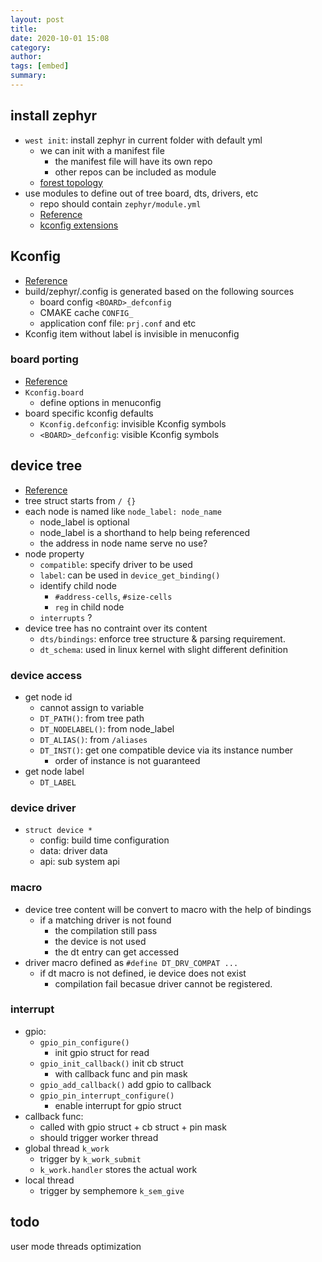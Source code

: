 ```yaml
---
layout: post
title: 
date: 2020-10-01 15:08
category: 
author: 
tags: [embed]
summary: 
---
```


## install zephyr

* `west init`: install zephyr in current folder with default yml
  * we can init with a manifest file
    * the manifest file will have its own repo
    * other repos can be included as module
  * [forest topology](https://docs.zephyrproject.org/latest/guides/west/repo-tool.html#t3-forest-topology)
* use modules to define out of tree board, dts, drivers, etc
  * repo should contain `zephyr/module.yml`
  * [Reference](https://docs.zephyrproject.org/latest/guides/modules.html)
  * [kconfig extensions](https://docs.zephyrproject.org/latest/guides/kconfig/extensions.html)

## Kconfig

* [Reference](https://docs.zephyrproject.org/latest/guides/kconfig/setting.html#the-initial-configuration)
* build/zephyr/.config is generated based on the following sources
  * board config `<BOARD>_defconfig`
  * CMAKE cache `CONFIG_`
  * application conf file: `prj.conf` and etc
* Kconfig item without label is invisible in menuconfig

### board porting

* [Reference](https://docs.zephyrproject.org/latest/guides/porting/board_porting.html#write-kconfig-files)
* `Kconfig.board`
  * define options in menuconfig
* board specific kconfig defaults
  * `Kconfig.defconfig`: invisible Kconfig symbols
  * `<BOARD>_defconfig`: visible Kconfig symbols

## device tree

* [Reference](https://docs.zephyrproject.org/latest/guides/dts/intro.html)
* tree struct starts from `/ {}`
* each node is named like `node_label: node_name`
  * node_label is optional
  * node_label is a shorthand to help being referenced
  * the address in node name serve no use?
* node property
  * `compatible`: specify driver to be used
  * `label`: can be used in `device_get_binding()`
  * identify child node
    * `#address-cells`, `#size-cells`
    * `reg` in child node
  * `interrupts` ?
* device tree has no contraint over its content
  * `dts/bindings`: enforce tree structure & parsing requirement.
  * `dt_schema`: used in linux kernel with slight different definition

### device access

* get node id
  * cannot assign to variable
  * `DT_PATH()`: from tree path
  * `DT_NODELABEL()`: from node_label
  * `DT_ALIAS()`: from `/aliases`
  * `DT_INST()`: get one compatible device via its instance number
    * order of instance is not guaranteed
* get node label
  * `DT_LABEL`

### device driver

* `struct device *`
  * config: build time configuration
  * data: driver data
  * api: sub system api

### macro

* device tree content will be convert to macro with the help of bindings
  * if a matching driver is not found
    * the compilation still pass
    * the device is not used
    * the dt entry can get accessed
* driver macro defined as `#define DT_DRV_COMPAT ...`
  * if dt macro is not defined, ie device does not exist
    * compilation fail becasue driver cannot be registered.

### interrupt

* gpio:
  * `gpio_pin_configure()`
    * init gpio struct for read
  * `gpio_init_callback()` init cb struct
    * with callback func and pin mask
  * `gpio_add_callback()` add gpio to callback
  * `gpio_pin_interrupt_configure()`
    * enable interrupt for gpio struct
* callback func:
  * called with gpio struct + cb struct + pin mask
  * should trigger worker thread
* global thread `k_work`
  * trigger by `k_work_submit`
  * `k_work.handler` stores the actual work
* local thread
  * trigger by semphemore `k_sem_give`

## todo

user mode
threads
optimization

